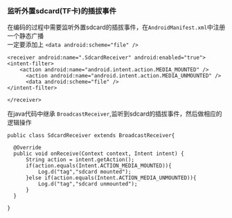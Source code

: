 ### 监听外置sdcard(TF卡)的插拔事件  

  在编码的过程中需要监听外置sdcard的插拔事件，在`AndroidManifest.xml`中注册一个静态广播  
  一定要添加上 `<data android:scheme="file" />`  
  
  ```
  <receiver android:name=".SdcardReceiver" android:enabled="true">
  <intent-filter>
      <action android:name="android.intent.action.MEDIA_MOUNTED" />
        <action android:name="android.intent.action.MEDIA_UNMOUNTED" />
        <data android:scheme="file" />
  </intent-filter>

  </receiver>
  ```

  在java代码中继承 `BroadcastReceiver`,监听到sdcard的插拔事件，然后做相应的逻辑操作  

  ```
  public class SdcardReceiver extends BroadcastReceiver{

    @Override
    public void onReceive(Context context, Intent intent) {
        String action = intent.getAction();
        if(action.equals(Intent.ACTION_MEDIA_MOUNTED)){
            Log.d("tag","sdcard mounted");
        }else if(action.equals(Intent.ACTION_MEDIA_UNMOUNTED)){
            Log.d("tag","sdcard unmounted");
        }
    }

  }
  ```
